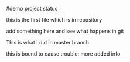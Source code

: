 #demo project status

this is the first file which is in repository

add something here and see what happens in git

This is what I did in master branch

this is bound to cause trouble: more added info

